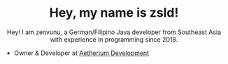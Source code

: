 <h1 align="center">Hey, my name is zsld!</h1>

<p align="center">Hey! I am zenvunu, a German/Filipino Java developer from Southeast Asia with experience in programming since 2018.</p>

-  Owner & Developer at [Aetherium Development](https://aetherium.club)

